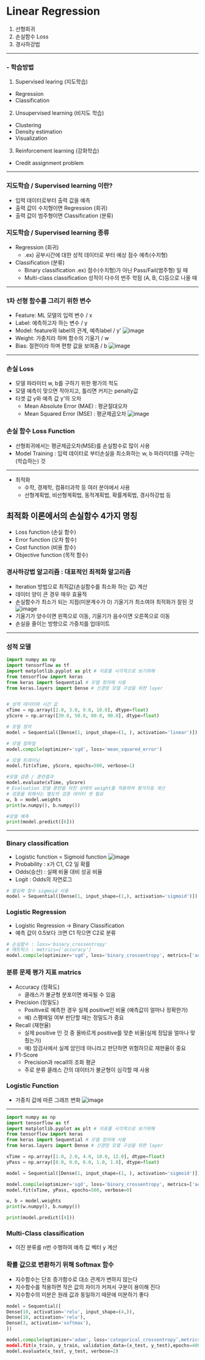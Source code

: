 # Linear Regression
1. 선형회귀
2. 손실함수 Loss
3. 경사하강법
---

### - 학습방법
1. Supervised learing (지도학습)
  * Regression
  * Classification
2. Unsupervised learning (비지도 학습)
  * Clustering
  * Density estimation
  * Visualization 
3. Reinforcement learning (강화학습)
  * Credit assignment problem
---

### **지도학습 / Supervised learning 이란?**
* 입력 데이터로부터 출력 값을 예측
* 출력 값이 수치형이면 Regression (회귀)
* 출력 값이 범주형이면 Classification (분류)

### **지도학습 / Supervised learning 종류**
* Regression (회귀)
  - .ex) 공부시간에 대한 성적 데이터로 부터 예상 점수 예측(수치형)
* Classification (분류)
  - Binary classification .ex) 점수(수치형)가 아닌 Pass/Fail(범주형) 일 때
  - Multi-class classification 성적이 다수의 번주 학점 (A, B, C)등으로 나올 때
---

### **1차 선형 함수를 그리기 위한 변수**
* Feature: ML 모델의 입력 변수 / x
* Label: 예측하고자 하는 변수 / y
* Model: feature와 label의 관계, 예측label / y'
![image](https://user-images.githubusercontent.com/56966606/195992943-ec3d8406-8ca8-46d8-8739-a327923d244f.png)
* Weight: 가중치라 하며 함수의 기울기 / w
* Bias: 절편이라 하며 편향 값을 보여줌 / b
![image](https://user-images.githubusercontent.com/56966606/195993129-0235c5b5-67e5-4fde-8efc-f5a58c65b26b.png)
---

### **손실 Loss**
- 모델 파라미터 w, b를 구하기 위한 평가의 척도
- 모델 예측이 맞으면 작아지고, 틀리면 커지는 penalty값
- 타겟 값 y와 예측 값 y'의 오차
  * Mean Absolute Error (MAE) : 평균절대오차
  * Mean Squared Error (MSE) : 평균제곱오차
![image](https://user-images.githubusercontent.com/56966606/195994138-d4167ab6-1d39-4e48-b8d1-1641b4e057c4.png)

### **손실 함수 Loss Function**
* 선형회귀에서는 평균제곱오차(MSE)를 손실함수로 많이 사용
* Model Training : 입력 데이터로 부터손실을 최소화하는 w, b 파라미터를
구하는(학습하는) 것
---

* 최적화
  - 수학, 경제학, 컴퓨터과학 등 여러 분야에서 사용
  - 선형계획법, 비선형계획법, 동적계획법, 확률계획법, 경사하강법 등

## **최적화 이론에서의 손실함수 4가지 명칭**
* Loss function (손실 함수) 
* Error function (오차 함수) 
* Cost function (비용 함수) 
* Objective function (목적 함수) 

### **경사하강법 알고리즘 : 대표적인 최적화 알고리즘**
* Iteration 방법으로 최적값(손실함수를 최소화 하는 값) 계산
* 데이터 양이 큰 경우 매우 효율적
* 손실함수가 최소가 되는 지점(미분계수가 0) 기울기가 최소여야 최적화가 잘된 것
![image](https://user-images.githubusercontent.com/56966606/195994846-33a7c19c-d212-4eba-ba2a-3b6a8e338f90.png)
* 기울기가 양수이면 왼쪽으로 이동, 기울기가 음수이면 오른쪽으로 이동
* 손실을 줄이는 방향으로 가중치를 업데이트
---

### **성적 모델**
```python
import numpy as np
import tensorflow as tf
import matplotlib.pyplot as plt # 지표를 시각적으로 보기위해
from tensorflow import keras 
from keras import Sequential # 모델 정의에 사용
from keras.layers import Dense # 신경망 모델 구성을 위한 layer


# 성적 데이터와 시간 값
xTime = np.array([2.0, 3.0, 9.0, 10.0], dtype=float)
yScore = np.array([30.0, 50.0, 80.0, 90.0], dtype=float)

# 모델 정의
model = Sequential([Dense(1, input_shape=(1, ), activation='linear')])

# 모델 컴파일
model.compile(optimizer='sgd', loss='mean_squared_error')

# 모델 트레이닝
model.fit(xTime, yScore, epochs=500, verbose=1)

#모델 검증 / 훈련결과
model.evaluate(xTime, yScore)
# Evaluation 모델 훈련을 마친 상태의 weight를 적용하여 평가지표 계산
# 검증을 위해서는 별도의 검증 데이터 셋 필요
w, b = model.weights
print(w.numpy(), b.numpy())

#모델 예측
print(model.predict([6]))
```
---

### **Binary classification**
* Logistic function = Sigmoid function
![image](https://user-images.githubusercontent.com/56966606/196001386-371ee397-2124-4628-8f25-c6aa38f6fa6a.png)
* Probability : x가 C1, C2 일 확률
* Odds(승산) : 실패 비율 대비 성공 비율
* Logit : Odds의 자연로그
```python
# 활성화 함수 sigmoid 사용
model = Sequential([Dense(1, input_shape=(1,), activation='sigmoid')])
```

### Logistic Regression
* Logistic Regression → Binary Classification
* 예측 값이 0.5보다 크면 C1 작으면 C2로 분류
```python
# 손실함수 : loss='binary_crossentropy'
# 매트릭스 : metrics=['accuracy']
model.compile(optimizer='sgd', loss='binary_crossentropy', metrics=['accuracy'])
```

### 분류 문제 평가 지표 matrics
* Accuracy (정확도) 
  - 클래스가 불균형 분포이면 왜곡될 수 있음
* Precision (정밀도) 
  - Positive로 예측한 경우 실제 positive인 비율 (예측값이 얼마나 정확한가)
  - 예) 스팸메일 여부 판단할 때는 정밀도가 중요
* Recall (재현율) 
  - 실제 positive 인 것 중 올바르게 positive를 맞춘 비율(실제 정답을 얼마나 맞췄는가)
  - 예) 암검사에서 실제 암인데 아니라고 판단하면 위험하므로 재현율이 중요
* F1-Score
  - Precision과 recall의 조화 평균
  - 주로 분류 클래스 간의 데이터가 불균형이 심각할 때 사용


### Logistic Function
* 가중치 값에 따른 그래프 변화
![image](https://user-images.githubusercontent.com/56966606/196001527-fc79ba19-0e68-4fda-8540-7376237adf81.png)
---

```python
import numpy as np
import tensorflow as tf
import matplotlib.pyplot as plt # 지표를 시각적으로 보기위해
from tensorflow import keras 
from keras import Sequential # 모델 정의에 사용
from keras.layers import Dense # 신경망 모델 구성을 위한 layer

xTime = np.array([1.0, 2.0, 4.0, 10.0, 12.0], dtype=float)
yPass = np.array([0.0, 0.0, 0.0, 1.0, 1.0], dtype=float)

model = Sequential([Dense(1, input_shape=(1, ), activation='sigmoid')])

model.compile(optimizer='sgd', loss='binary_crossentropy', metrics=['accuracy'])
model.fit(xTime, yPass, epochs=500, verbose=0)

w, b = model.weights
print(w.numpy(), b.numpy())

print(model.predict([4]))
```

### **Multi-Class classification**
* 이진 분류를 n번 수행하여 예측 값 벡터 y 계산

### 확률 값으로 변환하기 위해 Softmax 함수
* 지수함수는 단조 증가함수로 대소 관계가 변하지 않는다
* 지수함수를 적용하면 작은 값의 차이가 커져서 구분이 용이해 진다
* 지수함수의 미분은 원래 값과 동일하기 때문에 미분하기 좋다
```python
model = Sequential([
Dense(10, activation='relu', input_shape=(4,)),
Dense(10, activation='relu'),
Dense(3, activation='softmax'),
])

model.compile(optimizer='adam', loss='categorical_crossentropy’,metrics=['acc'])
model.fit(x_train, y_train, validation_data=(x_test, y_test),epochs=400, verbose=0)
model.evaluate(x_test, y_test, verbose=2)
```

